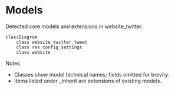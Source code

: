 # Models

Detected core models and extensions in website_twitter.

```mermaid
classDiagram
    class website_twitter_tweet
    class res_config_settings
    class website
```

Notes
- Classes show model technical names; fields omitted for brevity.
- Items listed under _inherit are extensions of existing models.
